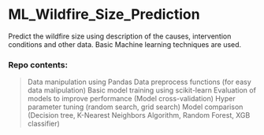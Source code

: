 # ML_Wildfire_Size_Prediction
Predict the wildfire size using description of the causes, intervention conditions and other data.
Basic Machine learning techniques are used.

### Repo contents:
> Data manipulation using Pandas
> Data preprocess functions (for easy data malipulation)
> Basic model training using scikit-learn
> Evaluation of models to improve performance (Model cross-validation)
> Hyper parameter tuning (random search, grid search)
> Model comparison (Decision tree, K-Nearest Neighbors Algorithm, Random Forest, XGB classifier)
